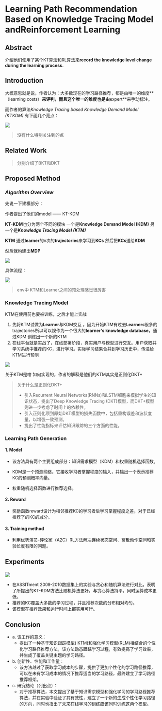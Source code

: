# Learning Path Recommendation Based on Knowledge Tracing Model andReinforcement Learning



## Abstract

介绍他们使用了某个KT算法和RL算法来**record the knowledge level change during the learning process.**



## Introduction

大概意思就是说，作者认为：大多数现在的学习路径推荐，都是由唯一的维度**（learning costs）**来评判，而且这个唯一的维度也是由**expert**来手动标注。

而作者的算法*Knowledge Tracing based Knowledge Demand Model (KTKDM)* 有下面几个亮点：

![](https://pic.imgdb.cn/item/642d7555a682492fcc855a0d.jpg)



> 没有什么特别关注到的点



## Related Work

> 分别介绍了BKT和DKT



## Proposed Method

### *Algorithm Overview*

先说一下建模部分：

作者提出了他们的model —— KT-KDM  

**KT-KDM**也分为两个不同的模块 一个是**Knowledge Demand Model (KDM)** 另一个是***Knowledge Tracing Model (KTM)***

**KTM** 通过**learner**的n次的**trajectories**来学习到**KCs** 然后把**KCs**送给**KDM**

然后就构建出**MDP**

![](https://pic.imgdb.cn/item/642d7ac3a682492fcc903711.jpg)

具体流程：

![](https://pic.imgdb.cn/item/642d7c19a682492fcc926152.jpg)

> env中 KTM和Learner之间的预处理感觉很厉害



### Knowledge Tracing Model

KTM在使用前也要被训练，之后才能上实战

1. 先将KTM试做为**Learner**与KDM交互 ，因为开始KTM有过去**Learners**很多的trajectories所以可以视作为一个很大的**learner's  knowledge database**，通过KDM 训练出一个新的KTM
2. 在线平台就是实战了，在线部署阶段，真实用户与模型进行交互。用户获取并学习系统中推荐的KC，进行学习。实际学习结果合并到学习历史中，传递给KTM进行预测

![](https://pic.imgdb.cn/item/642da6f0a682492fccde24b3.jpg)

关于KTM是啥 如何实现的，作者的解释是他们的KTM其实是正则化DKT+



> 关于什么是正则化DKT+
>
> - 引入Recurrent Neural Networks(RNNs)和LSTM细胞来模拟学生的知识状态，提出了Deep Knowledge Tracing (DKT)模型，而DKT+模型则进一步考虑了时间上的依赖性。
> - 引入正则化项到原始DKT模型的损失函数中，包括重构误差和波状度量，以增强一致预测。
> - 提出了性能指标来评估知识跟踪的三个方面的性能。



### Learning Path Generation

#### 1. Model

- 该方法具有两个主要组成部分：知识需求模型（KDM）和权重随机选择函数。

- KDM是一个预测网络，它接收学习者掌握程度的输入，并输出一个表示推荐KC的预测概率向量。
- 权重随机选择函数进行推荐选择。

#### 2. Reward

- 奖励函数reward设计为相邻推荐KC的学习者后学习掌握程度之差，对于已经推荐了的KC的减分。

#### 3. Training method

- 利用优势演员-评论家（A2C）RL方法解决连续状态空间、离散动作空间和实验长度有限的问题。



## Experiments

### 

![](https://pic.imgdb.cn/item/642db4efa682492fccef6235.jpg)

- 在ASSITment 2009-2010数据集上的实验与贪心和随机算法进行对比，表明了所提出的KT-KDM方法比随机算法更好，与贪心算法持平，同时运算成本更低。
- 推荐的KC覆盖大多数的学习过程，并且推荐次数的分布相对均匀。
- 该模型在推荐效果和运行时间上都实用可行。



## Conclusion

- a. 该工作的意义：
  - 提出了一种基于知识跟踪模型( KTM)和强化学习模型(RLM)相结合的个性化学习路径推荐方法，该方法动态跟踪学习过程，有效提高了学习效率，并生成了覆盖关键主题的学习路径。
- b. 创新性、性能和工作量：
  - 该方法越过了获取学习成本的步骤，提供了更加个性化的学习路径推荐，可以在未有学习成本的情况下推荐适当的学习路径，最终建立了学习路径推荐框架。
- c. 研究结论（列出点）：
  - 对于推荐算法，本文提出了基于知识需求模型和强化学习的学习路径推荐算法，并在实验中验证了其有效性，建立了一个新的生成个性化学习路径的方向，同时也指出了未来在线学习的训练应该同时训练这两个模型。